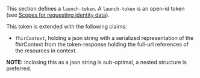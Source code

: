 This section defines a `launch-token`. A `launch-token` is an open-id token (see [Scopes for requesting identity data](https://www.hl7.org/fhir/smart-app-launch/scopes-and-launch-context.html#scopes-for-requesting-identity-data)).

This token is extended with the following claims:
* `fhirContext`, holding a json string with a serialized representation of the fhirContext from the token-response holding the full-url references of the resources in context.

**NOTE:** inclosing this as a json string is sub-optimal, a nested structure is preferred.